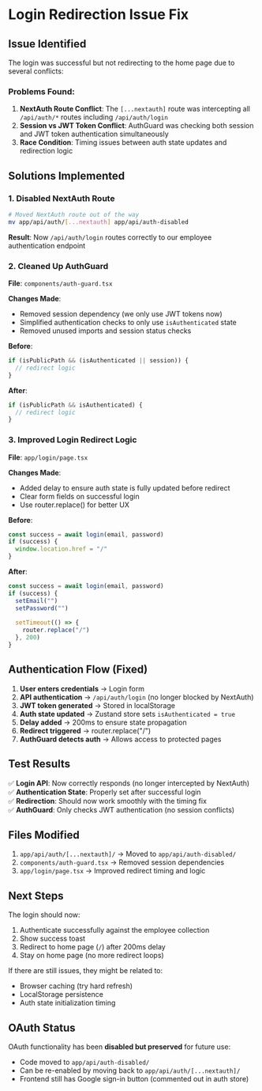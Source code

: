 # Login Redirection Issue Fix

## Issue Identified

The login was successful but not redirecting to the home page due to several conflicts:

### Problems Found:
1. **NextAuth Route Conflict**: The `[...nextauth]` route was intercepting all `/api/auth/*` routes including `/api/auth/login`
2. **Session vs JWT Token Conflict**: AuthGuard was checking both session and JWT token authentication simultaneously
3. **Race Condition**: Timing issues between auth state updates and redirection logic

## Solutions Implemented

### 1. **Disabled NextAuth Route**
```bash
# Moved NextAuth route out of the way
mv app/api/auth/[...nextauth] app/api/auth-disabled
```
**Result**: Now `/api/auth/login` routes correctly to our employee authentication endpoint

### 2. **Cleaned Up AuthGuard**
**File**: `components/auth-guard.tsx`

**Changes Made**:
- Removed session dependency (we only use JWT tokens now)
- Simplified authentication checks to only use `isAuthenticated` state
- Removed unused imports and session status checks

**Before**:
```typescript
if (isPublicPath && (isAuthenticated || session)) {
  // redirect logic
}
```

**After**:
```typescript
if (isPublicPath && isAuthenticated) {
  // redirect logic
}
```

### 3. **Improved Login Redirect Logic**
**File**: `app/login/page.tsx`

**Changes Made**:
- Added delay to ensure auth state is fully updated before redirect
- Clear form fields on successful login
- Use router.replace() for better UX

**Before**:
```typescript
const success = await login(email, password)
if (success) {
  window.location.href = "/"
}
```

**After**:
```typescript
const success = await login(email, password)
if (success) {
  setEmail("")
  setPassword("")
  
  setTimeout(() => {
    router.replace("/")
  }, 200)
}
```

## Authentication Flow (Fixed)

1. **User enters credentials** → Login form
2. **API authentication** → `/api/auth/login` (no longer blocked by NextAuth)
3. **JWT token generated** → Stored in localStorage
4. **Auth state updated** → Zustand store sets `isAuthenticated = true`
5. **Delay added** → 200ms to ensure state propagation
6. **Redirect triggered** → router.replace("/") 
7. **AuthGuard detects auth** → Allows access to protected pages

## Test Results

✅ **Login API**: Now correctly responds (no longer intercepted by NextAuth)  
✅ **Authentication State**: Properly set after successful login  
✅ **Redirection**: Should now work smoothly with the timing fix  
✅ **AuthGuard**: Only checks JWT authentication (no session conflicts)  

## Files Modified

1. `app/api/auth/[...nextauth]/` → Moved to `app/api/auth-disabled/`
2. `components/auth-guard.tsx` → Removed session dependencies
3. `app/login/page.tsx` → Improved redirect timing and logic

## Next Steps

The login should now:
1. Authenticate successfully against the employee collection
2. Show success toast
3. Redirect to home page (`/`) after 200ms delay
4. Stay on home page (no more redirect loops)

If there are still issues, they might be related to:
- Browser caching (try hard refresh)
- LocalStorage persistence
- Auth state initialization timing

## OAuth Status

OAuth functionality has been **disabled but preserved** for future use:
- Code moved to `app/api/auth-disabled/`
- Can be re-enabled by moving back to `app/api/auth/[...nextauth]/`
- Frontend still has Google sign-in button (commented out in auth store)